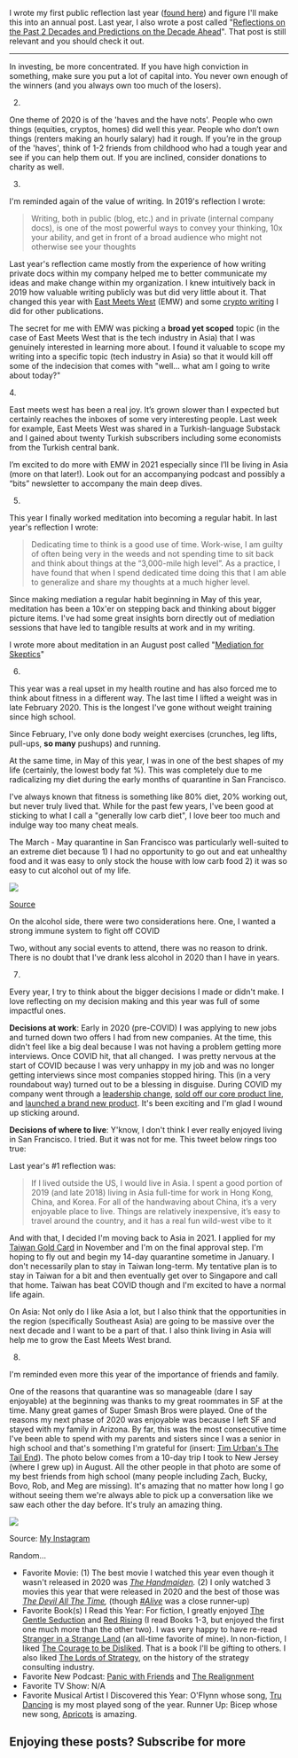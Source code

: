 I wrote my first public reflection last year ([found here](https://ryanrodenbaugh.com/reflections-on-2019/)) and figure I'll make this into an annual post. Last year, I also wrote a post called "[Reflections on the Past 2 Decades and Predictions on the Decade Ahead](https://ryanrodenbaugh.com/reflections-on-the-past-2-decades-predictions-on-the-decade-ahead/)". That post is still relevant and you should check it out.

___

In investing, be more concentrated. If you have high conviction in something, make sure you put a lot of capital into. You never own enough of the winners (and you always own too much of the losers).

2.

One theme of 2020 is of the 'haves and the have nots'. People who own things (equities, cryptos, homes) did well this year. People who don’t own things (renters making an hourly salary) had it rough. If you’re in the group of the 'haves', think of 1-2 friends from childhood who had a tough year and see if you can help them out. If you are inclined, consider donations to charity as well.

3.

I'm reminded again of the value of writing. In 2019's reflection I wrote:

> Writing, both in public (blog, etc.) and in private (internal company docs), is one of the most powerful ways to convey your thinking, 10x your ability, and get in front of a broad audience who might not otherwise see your thoughts

Last year's reflection came mostly from the experience of how writing private docs within my company helped me to better communicate my ideas and make change within my organization. I knew intuitively back in 2019 how valuable writing publicly was but did very little about it. That changed this year with [East Meets West](https://eastmeetswest.substack.com/?ref=ryanrodenbaugh.com) (EMW) and some [crypto writing](https://ryanrodenbaugh.com/tag/crypto/) I did for other publications.

The secret for me with EMW was picking a **broad yet scoped** topic (in the case of East Meets West that is the tech industry in Asia) that I was genuinely interested in learning more about. I found it valuable to scope my writing into a specific topic (tech industry in Asia) so that it would kill off some of the indecision that comes with "well... what am I going to write about today?"

4\.  

East meets west has been a real joy. It’s grown slower than I expected but certainly reaches the inboxes of some very interesting people. Last week for example, East Meets West was shared in a Turkish-language Substack and I gained about twenty Turkish subscribers including some economists from the Turkish central bank.

I’m excited to do more with EMW in 2021 especially since I’ll be living in Asia (more on that later!). Look out for an accompanying podcast and possibly a “bits” newsletter to accompany the main deep dives.

5.

This year I finally worked meditation into becoming a regular habit. In last year's reflection I wrote:

> Dedicating time to think is a good use of time. Work-wise, I am guilty of often being very in the weeds and not spending time to sit back and think about things at the “3,000-mile high level”. As a practice, I have found that when I spend dedicated time doing this that I am able to generalize and share my thoughts at a much higher level.

Since making mediation a regular habit beginning in May of this year, meditation has been a 10x'er on stepping back and thinking about bigger picture items. I've had some great insights born directly out of mediation sessions that have led to tangible results at work and in my writing.

I wrote more about meditation in an August post called "[Mediation for Skeptics](https://ryanrodenbaugh.com/meditation-for-skeptics/)"

6.

This year was a real upset in my health routine and has also forced me to think about fitness in a different way. The last time I lifted a weight was in late February 2020. This is the longest I've gone without weight training since high school.

Since February, I've only done body weight exercises (crunches, leg lifts, pull-ups, **so many** pushups) and running.

At the same time, in May of this year, I was in one of the best shapes of my life (certainly, the lowest body fat %). This was completely due to me radicalizing my diet during the early months of quarantine in San Francisco.

I've always known that fitness is something like 80% diet, 20% working out, but never truly lived that. While for the past few years, I've been good at sticking to what I call a "generally low carb diet", I love beer too much and indulge way too many cheat meals.

The March - May quarantine in San Francisco was particularly well-suited to an extreme diet because 1) I had no opportunity to go out and eat unhealthy food and it was easy to only stock the house with low carb food 2) it was so easy to cut alcohol out of my life.  

![](https://ryanrodenbaugh.com/content/images/2020/12/image-2.png)

[Source](https://twitter.com/RyanRodenbaugh/status/1262542421985914880?ref=ryanrodenbaugh.com)

On the alcohol side, there were two considerations here. One, I wanted a strong immune system to fight off COVID

Two, without any social events to attend, there was no reason to drink. There is no doubt that I've drank less alcohol in 2020 than I have in years.

7.

Every year, I try to think about the bigger decisions I made or didn't make. I love reflecting on my decision making and this year was full of some impactful ones.

**Decisions at work**: Early in 2020 (pre-COVID) I was applying to new jobs and turned down two offers I had from new companies. At the time, this didn't feel like a big deal because I was not having a problem getting more interviews. Once COVID hit, that all changed.  I was pretty nervous at the start of COVID because I was very unhappy in my job and was no longer getting interviews since most companies stopped hiring. This (in a very roundabout way) turned out to be a blessing in disguise. During COVID my company went through a [leadership change](https://blog.trusttoken.com/the-next-era-of-trusttoken-the-team-to-lead-it-499b8c8e32bd?ref=ryanrodenbaugh.com), [sold off our core product line](https://blog.trusttoken.com/scaling-trust-announcing-tusds-next-stage-of-growth-44dedf4aded8?ref=ryanrodenbaugh.com), and [launched a brand new product](https://blog.trusttoken.com/introducing-truefi-the-defi-protocol-for-uncollateralized-lending-9bfd6594a48?ref=ryanrodenbaugh.com). It's been exciting and I'm glad I wound up sticking around.

**Decisions of where to live**: Y'know, I don't think I ever really enjoyed living in San Francisco. I tried. But it was not for me. This tweet below rings too true:

Last year's #1 reflection was:

> If I lived outside the US, I would live in Asia. I spent a good portion of 2019 (and late 2018) living in Asia full-time for work in Hong Kong, China, and Korea. For all of the handwaving about China, it’s a very enjoyable place to live. Things are relatively inexpensive, it’s easy to travel around the country, and it has a real fun wild-west vibe to it

And with that, I decided I'm moving back to Asia in 2021. I applied for my [Taiwan Gold Card](https://taiwangoldcard.com/application-faq/?ref=ryanrodenbaugh.com) in November and I'm on the final approval step. I'm hoping to fly out and begin my 14-day quarantine sometime in January. I don't necessarily plan to stay in Taiwan long-term. My tentative plan is to stay in Taiwan for a bit and then eventually get over to Singapore and call that home. Taiwan has beat COVID though and I'm excited to have a normal life again.

On Asia: Not only do I like Asia a lot, but I also think that the opportunities in the region (specifically Southeast Asia) are going to be massive over the next decade and I want to be a part of that. I also think living in Asia will help me to grow the East Meets West brand.

8.

I'm reminded even more this year of the importance of friends and family.

One of the reasons that quarantine was so manageable (dare I say enjoyable) at the beginning was thanks to my great roommates in SF at the time. Many great games of Super Smash Bros were played. One of the reasons my next phase of 2020 was enjoyable was because I left SF and stayed with my family in Arizona. By far, this was the most consecutive time I've been able to spend with my parents and sisters since I was a senior in high school and that's something I'm grateful for (insert: [Tim Urban's The Tail End](https://waitbutwhy.com/2015/12/the-tail-end.html?ref=ryanrodenbaugh.com)). The photo below comes from a 10-day trip I took to New Jersey (where I grew up) in August. All the other people in that photo are some of my best friends from high school (many people including Zach, Bucky, Bovo, Rob, and Meg are missing). It's amazing that no matter how long I go without seeing them we're always able to pick up a conversation like we saw each other the day before. It's truly an amazing thing.

![](https://ryanrodenbaugh.com/content/images/2020/12/image-1.png)

Source: [My Instagram](https://www.instagram.com/ryanrodenbaugh/?ref=ryanrodenbaugh.com)

Random...

-   Favorite Movie: (1) The best movie I watched this year even though it wasn't released in 2020 was [_The Handmaiden_](https://www.rottentomatoes.com/m/the_handmaiden?ref=ryanrodenbaugh.com)_._ (2) I only watched 3 movies this year that were released in 2020 and the best of those was [_The Devil All The Time_](https://www.rottentomatoes.com/m/the_devil_all_the_time?ref=ryanrodenbaugh.com)_,_ (though [_#Alive_](https://www.rottentomatoes.com/m/alive_2020?ref=ryanrodenbaugh.com) was a close runner-up)
-   Favorite Book(s) I Read this Year: For fiction, I greatly enjoyed [The Gentle Seduction](http://www.skyhunter.com/marcs/GentleSeduction.html?ref=ryanrodenbaugh.com) and [Red Rising](https://www.goodreads.com/book/show/15839976-red-rising?ref=ryanrodenbaugh.com) (I read Books 1-3, but enjoyed the first one much more than the other two). I was very happy to have re-read [Stranger in a Strange Land](https://www.goodreads.com/book/show/350.Stranger_in_a_Strange_Land?ref=ryanrodenbaugh.com) (an all-time favorite of mine). In non-fiction, I liked [The Courage to be Disliked](https://www.goodreads.com/book/show/43306206-the-courage-to-be-disliked?ref=ryanrodenbaugh.com). That is a book I'll be gifting to others. I also liked [The Lords of Strategy](https://www.goodreads.com/book/show/6214316-the-lords-of-strategy?ref=ryanrodenbaugh.com), on the history of the strategy consulting industry.
-   Favorite New Podcast: [Panic with Friends](https://howardlindzon.com/podcast/?ref=ryanrodenbaugh.com) and [The Realignment](https://the-realignment.simplecast.com/?ref=ryanrodenbaugh.com)
-   Favorite TV Show: N/A
-   Favorite Musical Artist I Discovered this Year: O'Flynn whose song, [Tru Dancing](https://www.youtube.com/watch?v=dwokIyWtBhw&ref=ryanrodenbaugh.com) is my most played song of the year. Runner Up: Bicep whose new song, [Apricots](https://www.youtube.com/watch?v=Govg_XmORLE&ref=ryanrodenbaugh.com) is amazing.

## Enjoying these posts? Subscribe for more